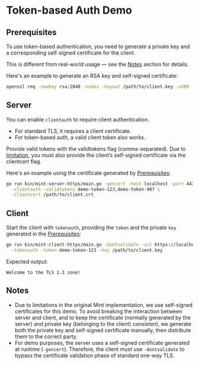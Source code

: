 # Token-based Auth Demo

## Prerequisites

To use token-based authentication, you need to generate a private key and a corresponding self-signed certificate for the client.

This is different from real-world usage — see the [Notes](#notes) section for details.

Here's an example to generate an RSA key and self-signed certificate:
```bash
openssl req -newkey rsa:2048 -nodes -keyout /path/to/client.key -x509 -days 365 -out /path/to/client.crt
```

## Server

You can enable `clientauth` to require client authentication.
+ For standard TLS, it requires a client certificate.
+ For token-based auth, a valid client token also works.

Provide valid tokens with the validtokens flag (comma-separated).
Due to [limitation](#notes), you must also provide the client’s self-signed certificate via the clientcert flag.

Here's an example using the certificate generated by [Prerequisites](#prerequisites):
```bash
go run bin/mint-server-https/main.go -gencert -host localhost -port 4430 \
  -clientauth -validtokens demo-token-123,demo-token-987 \
  -clientcert /path/to/client.crt
```

## Client


Start the client with `tokenauth`, providing the `token` and the private `key` generated in the [Prerequisites](#prerequisites):
```bash
go run bin/mint-client-https/main.go -dontvalidate -url https://localhost:4430 \
  -tokenauth -token demo-token-123 -key /path/to/client.key
```

Expected output:
```text
Welcome to the TLS 1.3 zone!
```

## Notes

+ Due to limitations in the original Mint implementation, we use self-signed certificates for this demo.
To avoid breaking the interaction between server and client, and to keep the certificate (normally generated by the server) and private key (belonging to the client) consistent, we generate both the private key and self-signed certificate manually, then distribute them to the correct party.
+ For demo purposes, the server uses a self-signed certificate generated at runtime (`-gencert`). Therefore, the client must use `-dontvalidate` to bypass the certificate validation phase of standard one-way TLS.
